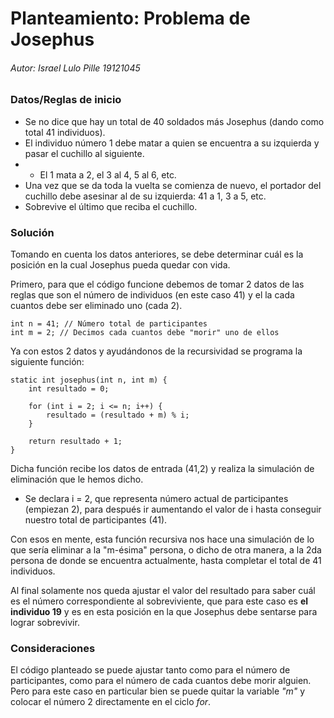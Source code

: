 # Planteamiento: Problema de Josephus
###### Autor: Israel Lulo Pille 19121045

### Datos/Reglas de inicio
- Se no dice que hay un total de 40 soldados más Josephus (dando como total 41 individuos).
- El individuo número 1 debe matar a quien se encuentra a su izquierda y pasar el cuchillo al siguiente. 
- - El 1 mata a 2, el 3 al 4, 5 al 6, etc.
- Una vez que se da toda la vuelta se comienza de nuevo, el portador del cuchillo debe asesinar al de su izquierda: 41 a 1, 3 a 5, etc.
- Sobrevive el último que reciba el cuchillo.


### Solución
Tomando en cuenta los datos anteriores, se debe determinar cuál es la posición en la cual Josephus pueda quedar con vida.

Primero, para que el código funcione debemos de tomar 2 datos de las reglas que son el número de individuos (en este caso 41) y el la cada cuantos debe ser eliminado uno (cada 2).

    int n = 41; // Número total de participantes
    int m = 2; // Decimos cada cuantos debe "morir" uno de ellos

Ya con estos 2 datos y ayudándonos de la recursividad se programa la siguiente función:
    
    static int josephus(int n, int m) {
        int resultado = 0;

        for (int i = 2; i <= n; i++) {
            resultado = (resultado + m) % i;
        }

        return resultado + 1;
    }
    
Dicha función recibe los datos de entrada (41,2) y realiza la simulación de eliminación que le hemos dicho.
- Se declara i = 2, que representa número actual de participantes (empiezan 2), para después ir aumentando el valor de i hasta conseguir nuestro total de participantes (41).

Con esos en mente, esta función recursiva nos hace una simulación de lo que sería eliminar a la "m-ésima" persona, o dicho de otra manera, a la 2da persona de donde se encuentra actualmente, hasta completar el total de 41 individuos.

Al final solamente nos queda ajustar el valor del resultado para saber cuál es el número correspondiente al sobreviviente, que para este caso es **el individuo 19** y es en esta posición en la que Josephus debe sentarse para lograr sobrevivir.

### Consideraciones

El código planteado se puede ajustar tanto como para el número de participantes, como para el número de cada cuantos debe morir alguien. Pero para este caso en particular bien se puede quitar la variable *"m"* y colocar el número 2 directamente en el ciclo *for*.
